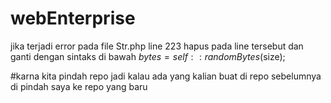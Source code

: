 # webEnterprise
jika terjadi error pada file Str.php line 223
hapus pada line tersebut dan ganti dengan sintaks di bawah
$bytes = self::randomBytes($size);

#karna kita pindah repo jadi kalau ada yang kalian buat di repo sebelumnya di pindah saya ke repo yang baru
